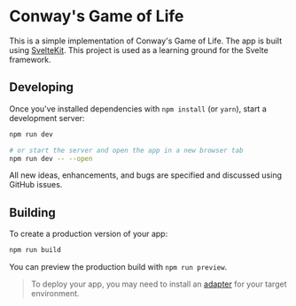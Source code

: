 # Conway's Game of Life

This is a simple implementation of Conway's Game of Life. The app is built using [SvelteKit](https://kit.svelte.dev/). This project is used as a learning ground for the Svelte framework.

## Developing

Once you've installed dependencies with `npm install` (or `yarn`), start a development server:

```bash
npm run dev

# or start the server and open the app in a new browser tab
npm run dev -- --open
```

All new ideas, enhancements, and bugs are specified and discussed using GitHub issues.

## Building

To create a production version of your app:

```bash
npm run build
```

You can preview the production build with `npm run preview`.

> To deploy your app, you may need to install an [adapter](https://kit.svelte.dev/docs/adapters) for your target environment.
